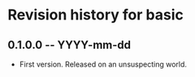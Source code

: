 # Revision history for basic

## 0.1.0.0  -- YYYY-mm-dd

* First version. Released on an unsuspecting world.
